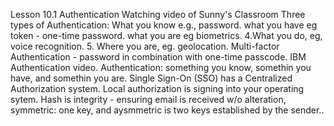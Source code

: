Lesson 10.1 Authentication Watching video of Sunny's Classroom 
Three types of Authentication: What you know e.g., password. what you have eg token - one-time password. what you are eg biometrics. 4.What you do, eg, voice recognition. 5. Where you are, eg. geolocation.
Multi-factor Authentication - password in combination with one-time passcode. IBM Authentication video. Authentication: something you know, somethin you have, and somethin you are.
Single Sign-On (SSO) has a Centralized Authorization system.
Local authorization is signing into your operating sytem. Hash is integrity - ensuring email is received w/o alteration, symmetric: one key, and aysmmetric is two keys established by the sender..
